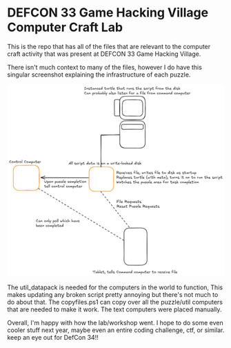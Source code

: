 # DEFCON 33 Game Hacking Village Computer Craft Lab

This is the repo that has all of the files that are relevant to the computer craft activity that was present at DEFCON 33 Game Hacking Village.

There isn't much context to many of the files, however I do have this singular screenshot explaining the infrastructure of each puzzle.


![Infrastructure photo](ComputerCraftLab.png)

The util_datapack is needed for the computers in the world to function, This makes updating any broken script pretty annoying but there's not much to do about that. The copyfiles.ps1 can copy over all the puzzle/util computers that are needed to make it work. The text computers were placed manually.

Overall, I'm happy with how the lab/workshop went. I hope to do some even cooler stuff next year, maybe even an entire coding challenge, ctf, or similar. keep an eye out for DefCon 34!!